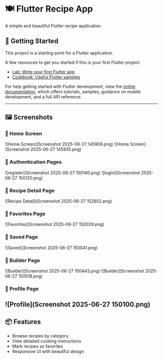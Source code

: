 # 🍽️ Flutter Recipe App

A simple and beautiful Flutter recipe application.

## 🚀 Getting Started

This project is a starting point for a Flutter application.

A few resources to get you started if this is your first Flutter project:

- [Lab: Write your first Flutter app](https://docs.flutter.dev/get-started/codelab)
- [Cookbook: Useful Flutter samples](https://docs.flutter.dev/cookbook)

For help getting started with Flutter development, view the
[online documentation](https://docs.flutter.dev/), which offers tutorials,
samples, guidance on mobile development, and a full API reference.

---

## 🖼️ Screenshots

### 🔹 Home Screen
![Home Screen](Screenshot 2025-06-27 145906.png)
![Home Screen](Screenshot 2025-06-27 145935.png)

### 🔹 Authentication Pages
![register](Screenshot 2025-06-27 150140.png)
![login](Screenshot 2025-06-27 150120.png)

### 🔹 Recipe Detail Page
![Recipe Detail](Screenshot 2025-06-27 152802.png)

### 🔹 Favorites Page
![Favorites](Screenshot 2025-06-27 150029.png)

### 🔹 Saved Page
![Saved](Screenshot 2025-06-27 150041.png)

### 🔹 Builder Page
![Builder](Screenshot 2025-06-27 150443.png)
![Builder](Screenshot 2025-06-27 150518.png)

### 🔹 Profile Page
![Profile](Screenshot 2025-06-27 150100.png)
---

## 📦 Features

- Browse recipes by category
- View detailed cooking instructions
- Mark recipes as favorites
- Responsive UI with beautiful design
